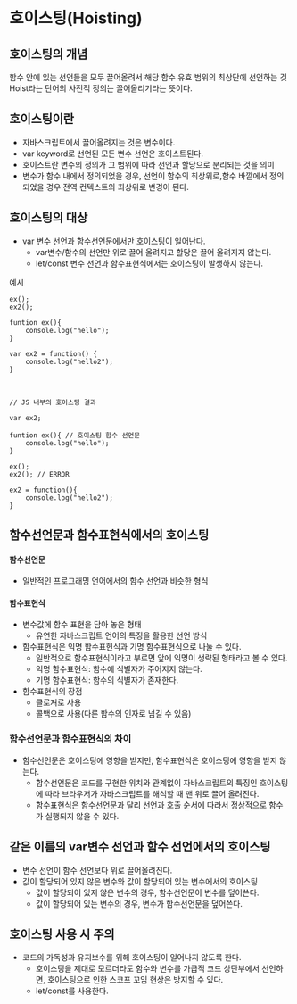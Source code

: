 # 호이스팅(Hoisting)

## 호이스팅의 개념

함수 안에 있는 선언들을 모두 끌어올려서 해당 함수 유효 범위의 최상단에 선언하는 것
Hoist라는 단어의 사전적 정의는 끌어올리기라는 뜻이다.

## 호이스팅이란

- 자바스크립트에서 끌어올려지는 것은 변수이다.
- var keyword로 선언된 모든 변수 선언은 호이스트된다.
- 호이스트란 변수의 정의가 그 범위에 따라 선언과 할당으로 분리되는 것을 의미
- 변수가 함수 내에서 정의되었을 경우, 선언이 함수의 최상위로,함수 바깥에서 정의되었을 경우
  전역 컨텍스트의 최상위로 변경이 된다.

## 호이스팅의 대상

- var 변수 선언과 함수선언문에서만 호이스팅이 일어난다.
  - var변수/함수의 선언만 위로 끌어 올려지고 할당은 끌어 올려지지 않는다.
  - let/const 변수 선언과 함수표현식에서는 호이스팅이 발생하지 않는다.

예시

```
ex();
ex2();

funtion ex(){
	console.log("hello");
}

var ex2 = function() {
	console.log("hello2");
}



// JS 내부의 호이스팅 결과

var ex2;

funtion ex(){ // 호이스팅 함수 선언문
	console.log("hello");
}

ex();
ex2(); // ERROR

ex2 = function(){
	console.log("hello2");
}
```

## 함수선언문과 함수표현식에서의 호이스팅

#### 함수선언문

- 일반적인 프로그래밍 언어에서의 함수 선언과 비슷한 형식

#### 함수표현식

- 변수값에 함수 표현을 담아 놓은 형태
  - 유연한 자바스크립트 언어의 특징을 활용한 선언 방식
- 함수표현식은 익명 함수표현식과 기명 함수표현식으로 나눌 수 있다.
  - 일반적으로 함수표현식이라고 부르면 앞에 익명이 생략된 형태라고 볼 수 있다.
  - 익명 함수표현식: 함수에 식별자가 주어지지 않는다.
  - 기명 함수표현식: 함수의 식별자가 존재한다.
- 함수표현식의 장점
  - 클로져로 사용
  - 콜백으로 사용(다른 함수의 인자로 넘길 수 있음)

### 함수선언문과 함수표현식의 차이

- 함수선언문은 호이스팅에 영향을 받지만, 함수표현식은 호이스팅에 영향을 받지 않는다.
  - 함수선언문은 코드를 구현한 위치와 관계없이 자바스크립트의 특징인 호이스팅에 따라 브라우저가 자바스크립트를 해석할 때 맨 위로 끌어 올려진다.
  - 함수표현식은 함수선언문과 달리 선언과 호출 순서에 따라서 정상적으로 함수가 실행되지 않을 수 있다.

## 같은 이름의 var변수 선언과 함수 선언에서의 호이스팅

- 변수 선언이 함수 선언보다 위로 끌어올려진다.
- 값이 할당되어 있지 않은 변수와 값이 할당되어 있는 변수에서의 호이스팅
  - 값이 할당되어 있지 않은 변수의 경우, 함수선언문이 변수를 덮어쓴다.
  - 값이 할당되어 있는 변수의 경우, 변수가 함수선언문을 덮어쓴다.

## 호이스팅 사용 시 주의

- 코드의 가독성과 유지보수를 위해 호이스팅이 일어나지 않도록 한다.
  - 호이스팅을 제대로 모르더라도 함수와 변수를 가급적 코드 상단부에서 선언하면, 호이스팅으로 인한 스코프 꼬임 현상은 방지할 수 있다.
  - let/const를 사용한다.

